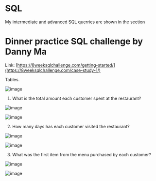 # SQL
My intermediate and advanced SQL querries are shown in the section
# Dinner practice SQL challenge by Danny Ma

Link: [https://8weeksqlchallenge.com/getting-started/](https://8weeksqlchallenge.com/case-study-1/)

Tables.

![image](https://user-images.githubusercontent.com/107795987/229900115-017d6aae-9caf-46e8-96d2-d9953b4c9903.png)

1. What is the total amount each customer spent at the restaurant?

![image](https://github.com/dannytheanalyst911/SQL-Danny-s-Diner/assets/107795987/a37489e5-2f67-4fdc-87b8-b638d718771c)


![image](https://github.com/dannytheanalyst911/SQL-Danny-s-Diner/assets/107795987/5431431d-b378-4edf-a796-19da21546338)

2. How many days has each customer visited the restaurant?

![image](https://github.com/dannytheanalyst911/SQL-Danny-s-Diner/assets/107795987/91629d33-ca0f-40df-8369-0ee4ee83229b)


![image](https://github.com/dannytheanalyst911/SQL-Danny-s-Diner/assets/107795987/734006c2-e1e3-4bb0-9b5d-374aa03424e6)

3. What was the first item from the menu purchased by each customer?

![image](https://github.com/dannytheanalyst911/SQL-Danny-s-Diner/assets/107795987/daad70c1-f7a9-422e-9b03-1642d66ec837)

![image](https://github.com/dannytheanalyst911/SQL-Danny-s-Diner/assets/107795987/3f8d3ab2-e61c-4b35-be9b-dc8f6cb88cc8)



